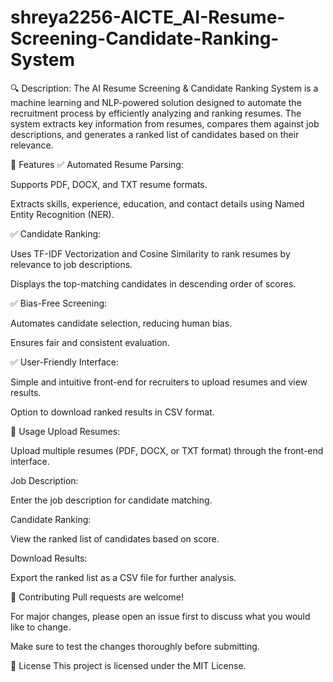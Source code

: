 # shreya2256-AICTE_AI-Resume-Screening-Candidate-Ranking-System
🔍 Description:
The AI Resume Screening & Candidate Ranking System is a machine learning and NLP-powered solution designed to automate the recruitment process by efficiently analyzing and ranking resumes. The system extracts key information from resumes, compares them against job descriptions, and generates a ranked list of candidates based on their relevance.

🔹 Features
✅ Automated Resume Parsing:

Supports PDF, DOCX, and TXT resume formats.

Extracts skills, experience, education, and contact details using Named Entity Recognition (NER).

✅ Candidate Ranking:

Uses TF-IDF Vectorization and Cosine Similarity to rank resumes by relevance to job descriptions.

Displays the top-matching candidates in descending order of scores.

✅ Bias-Free Screening:

Automates candidate selection, reducing human bias.

Ensures fair and consistent evaluation.

✅ User-Friendly Interface:

Simple and intuitive front-end for recruiters to upload resumes and view results.

Option to download ranked results in CSV format.

🔹 Usage
Upload Resumes:

Upload multiple resumes (PDF, DOCX, or TXT format) through the front-end interface.

Job Description:

Enter the job description for candidate matching.

Candidate Ranking:

View the ranked list of candidates based on score.

Download Results:

Export the ranked list as a CSV file for further analysis.

🔹 Contributing
Pull requests are welcome!

For major changes, please open an issue first to discuss what you would like to change.

Make sure to test the changes thoroughly before submitting.

🔹 License
This project is licensed under the MIT License.
